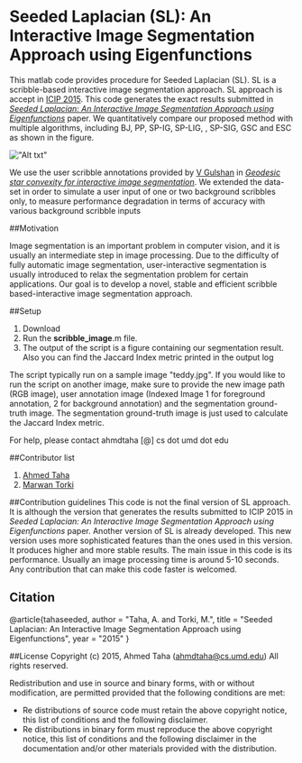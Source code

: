 # Seeded Laplacian (SL): An Interactive Image Segmentation Approach using Eigenfunctions 
This matlab code provides procedure for Seeded Laplacian (SL). SL is a scribble-based interactive image segmentation approach. SL approach is accept in [ICIP 2015](http://www.icip2015.org/). This code generates the exact results submitted in *[Seeded Laplacian: An Interactive Image Segmentation Approach using Eigenfunctions](http://www.researchgate.net/publication/277598401_SEEDED_LAPLACIAN_AN_INTERACTIVE_IMAGE_SEGMENTATION_APPROACH_USING_EIGENFUNCTIONS)* paper. We quantitatively compare our proposed
method with multiple algorithms, including BJ, PP, SP-IG, SP-LIG,
, SP-SIG, GSC and ESC as shown in the figure.


!["Alt txt"](http://ahmed-taha.com/wp-content/uploads/2015/08/SL-icip-evaluation.png)

We use the user scribble annotations provided by [V Gulshan](https://scholar.google.com/citations?user=QwdY5EIAAAAJ&hl=en&oi=sra) in *[Geodesic star convexity for interactive image segmentation](http://ieeexplore.ieee.org/xpls/abs_all.jsp?arnumber=5540073)*. We extended the data-set in order to simulate a user input of one or two background scribbles only, to measure performance degradation in terms of accuracy with various background scribble inputs



##Motivation

Image segmentation is an important problem in computer vision, and
it is usually an intermediate step in image processing. Due to the difficulty of fully automatic image segmentation, user-interactive segmentation is usually introduced to relax the segmentation problem for certain applications. Our goal is to develop a novel, stable and efficient scribble based-interactive image segmentation approach. 


##Setup
1. Download
2. Run the **scribble_image**.m file. 
3. The output of the script is a figure containing our segmentation result. Also you can find the Jaccard Index metric printed in the output log

The script typically run on a sample image "teddy.jpg". If you would like to run the script on another image, make sure to provide the new image path (RGB image), user annotation image (Indexed Image 1 for foreground annotation, 2 for background annotation) and the segmentation ground-truth image. The segmentation ground-truth image is just used to calculate the Jaccard Index metric. 

For help, please contact ahmdtaha [@] cs dot umd dot edu

##Contributor list

1. [Ahmed Taha](http://www.ahmed-taha.com/) 
2. [Marwan Torki](http://www.eng.alexu.edu.eg/~mtorki/)

##Contribution guidelines
This code is not the final version of SL approach. It is although the version that generates the results submitted to ICIP 2015 in *Seeded Laplacian: An Interactive Image Segmentation Approach using Eigenfunctions* paper. Another version of SL is already developed. This new version uses more sophisticated features than the ones used in this version. It produces higher and more stable results. The main issue in this code is its performance. Usually an image processing time is around 5-10 seconds. Any contribution that can make this code faster is welcomed.



## Citation
@article{tahaseeded,
   author = "Taha, A. and Torki, M.",
   title = "Seeded Laplacian: An Interactive Image Segmentation Approach using Eigenfunctions",
   year = "2015"
  } 

##License
Copyright (c) 2015, Ahmed Taha (ahmdtaha@cs.umd.edu)
All rights reserved.

Redistribution and use in source and binary forms, with or without modification, are permitted provided that the following conditions are met:

- Re distributions of source code must retain the above copyright notice, this list of conditions and the following disclaimer.
- Re distributions in binary form must reproduce the above copyright notice, this list of conditions and the following disclaimer in the documentation and/or other materials provided with the distribution.